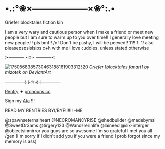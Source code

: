 # •.:°❀×═════════×❀°:.•
 
Griefer blocktales fiction kin

I am a very wary and cautious person when I make a friend or meet new people but I am sure to warm up to you over time!! I generally love meeting new people.!! pls bmf!! /nf Don't be pushy, I will be peeved!! 11!! 1! 1! also pleasepspslslslps c+h with me I love cuddles, unless stated otherwise 

≻───── ⋆✩⋆ ─────≺

![1750568385730463188161903312520](https://github.com/user-attachments/assets/2b1baecf-07a7-4420-9f15-b2d6503656b6)
*Griefer [blocktales fanart] by mizotek on DeviantArt*

──────⊹⊱✫⊰⊹──────

[Rentry](https://rentry.co/GR13F3R-P1LL3D) ✦ [pronouns.cc](https://pronouns.cc/@Gr13F3R-P1LL3D) 

Sign my [Ata](https://bulletv4nity-2000.atabook.org/) !!! 

READ MY RENTRIES BYI/BYF!!!!!! 
-ME

@spawnseternalheart @NECROMANCYRISE @shedbuilder @madebymsi @SweetDr3ams @tirgery123 @Wandererinlife @laineed @six-interger @objectsinmirror you guys are so awesome I'm so grateful I met you all /gen
(I'm sorry if I didn't add you if you were a friend I prob forgot since my memory is ass) 
